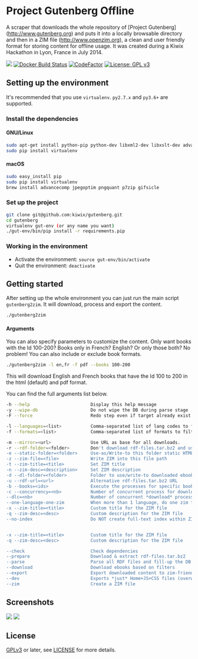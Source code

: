 # Project Gutenberg Offline

A scraper that downloads the whole repository of [Project Gutenberg]
(http://www.gutenberg.org) and puts it into a locally browsable
directory and then in a ZIM file (http://www.openzim.org), a clean and
user friendly format for storing content for offline usage. It was
created during a Kiwix Hackathon in Lyon, France in July 2014.

[![](https://img.shields.io/pypi/v/gutenberg2zim.svg)](https://pypi.python.org/pypi/gutenberg2zim)
[![Docker Build Status](https://img.shields.io/docker/build/openzim/gutenberg)](https://hub.docker.com/r/openzim/gutenberg)
[![CodeFactor](https://www.codefactor.io/repository/github/openzim/gutenberg/badge)](https://www.codefactor.io/repository/github/openzim/gutenberg)
[![License: GPL v3](https://img.shields.io/badge/License-GPLv3-blue.svg)](https://www.gnu.org/licenses/gpl-3.0)

## Setting up the environment

It's recommended that you use `virtualenv`. `py2.7.x` and `py3.6+` are supported.

### Install the dependencies

#### GNU/Linux

```bash
sudo apt-get install python-pip python-dev libxml2-dev libxslt-dev advancecomp jpegoptim pngquant p7zip-full gifsicle curl zip
sudo pip install virtualenv
```

#### macOS

```bash
sudo easy_install pip
sudo pip install virtualenv
brew install advancecomp jpegoptim pngquant p7zip gifsicle
```

### Set up the project

```bash
git clone git@github.com:kiwix/gutenberg.git
cd gutenberg
virtualenv gut-env (or any name you want)
./gut-env/bin/pip install -r requirements.pip
```

### Working in the environment

* Activate the environment:  `source gut-env/bin/activate`
* Quit the environment: `deactivate`

## Getting started

After setting up the whole environment you can just run the main script `gutenberg2zim`.
It will download, process and export the content.
```bash
./gutenberg2zim
```

#### Arguments

You can also specify parameters to customize the content.
Only want books with the Id 100-200? Books only in French? English? Or only those both? No problem!
You can also include or exclude book formats.
```bash
./gutenberg2zim -l en,fr -f pdf --books 100-200
```

This will download English and French books that have the Id 100 to 200 in the html (default) and pdf format.

You can find the full arguments list below.
```bash
-h --help                       Display this help message
-y --wipe-db                    Do not wipe the DB during parse stage
-F --force                      Redo step even if target already exist

-l --languages=<list>           Comma-separated list of lang codes to filter export to (preferably ISO 639-1, else ISO 639-3)
-f --formats=<list>             Comma-separated list of formats to filter export to (epub, html, pdf, all)

-m --mirror=<url>               Use URL as base for all downloads.
-r --rdf-folder=<folder>        Don't download rdf-files.tar.bz2 and use extracted folder instead
-e --static-folder=<folder>     Use-as/Write-to this folder static HTML
-z --zim-file=<file>            Write ZIM into this file path
-t --zim-title=<title>          Set ZIM title
-n --zim-desc=<description>     Set ZIM description
-d --dl-folder=<folder>         Folder to use/write-to downloaded ebooks
-u --rdf-url=<url>              Alternative rdf-files.tar.bz2 URL
-b --books=<ids>                Execute the processes for specific books, separated by commas, or dashes for intervals
-c --concurrency=<nb>           Number of concurrent process for download and parsing tasks
--dlc=<nb>                      Number of concurrent *download* process for download (overwrites --concurrency). if server blocks high rate requests
--one-language-one-zim          When more than 1 language, do one zim for each   language (and one with all)
-x --zim-title=<title>          Custom title for the ZIM file
-q --zim-desc=<desc>            Custom description for the ZIM file
--no-index                      Do NOT create full-text index within ZIM file


-x --zim-title=<title>          Custom title for the ZIM file
-q --zim-desc=<desc>            Custom description for the ZIM file

--check                         Check dependencies
--prepare                       Download & extract rdf-files.tar.bz2
--parse                         Parse all RDF files and fill-up the DB
--download                      Download ebooks based on filters
--export                        Export downloaded content to zim-friendly static HTML
--dev                           Exports *just* Home+JS+CSS files (overwritten by --zim step)
--zim                           Create a ZIM file
```

## Screenshots

![](http://i.imgur.com/A4NnS2K.png?1)
![](http://i.imgur.com/mtZduCM.png?2)

## License

[GPLv3](https://www.gnu.org/licenses/gpl-3.0) or later, see
[LICENSE](LICENSE) for more details.